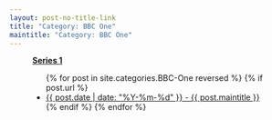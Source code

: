 ```yaml
---
layout: post-no-title-link
title: "Category: BBC One"
maintitle: "Category: BBC One"
---
```


<figure class="fig3">
<div class="Cardlayout">
<div class="CardItem"><strong id="infobox1"><a href="#infobox1">Series 1</a></strong></div>
<div class="CardItem">
<ul>
  {% for post in site.categories.BBC-One reversed %}
    {% if post.url %}
        <li><a href="{{ post.url }}">{{ post.date | date: "%Y-%m-%d" }} - {{ post.maintitle }}</a></li>
    {% endif %}
  {% endfor %}
</ul>
</div>
</div>
</figure>

